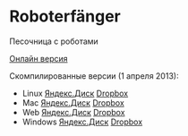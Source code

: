 Roboterfänger
=============

Песочница с роботами

[Онлайн версия](http://basmanovdaniil.github.com/Roboterfanger/Builds/Web/Web.html)

Скомпилированные версии (1 апреля 2013):

* Linux [Яндекс.Диск](http://yadi.sk/d/nhfv5w8J3hes5) [Dropbox](https://www.dropbox.com/s/qu28lsleyhmf55i/Linux.zip)
* Mac [Яндекс.Диск](http://yadi.sk/d/lyM0BCh33hevL) [Dropbox](https://www.dropbox.com/s/4t1vpzde8e2ap35/Roboterfanger.app.zip)
* Web [Яндекс.Диск](http://yadi.sk/d/fiNVNQLq3hett) [Dropbox](https://www.dropbox.com/s/az22m0e1u7qw5ad/Web.zip)
* Windows [Яндекс.Диск](http://yadi.sk/d/zExhTu1Z3hezo) [Dropbox](https://www.dropbox.com/s/qqxpuebgkgejp4n/Windows.zip)
